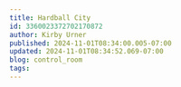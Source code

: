 ```yaml
---
title: Hardball City
id: 3360023372702170872
author: Kirby Urner
published: 2024-11-01T08:34:00.005-07:00
updated: 2024-11-01T08:34:52.069-07:00
blog: control_room
tags: 
---
```


[](https://www.flickr.com/photos/kirbyurner/54108616812/in/dateposted/)

[](https://www.flickr.com/photos/kirbyurner/54109483781/in/photostream/)

[](https://www.flickr.com/photos/kirbyurner/54109741328/in/photostream/)